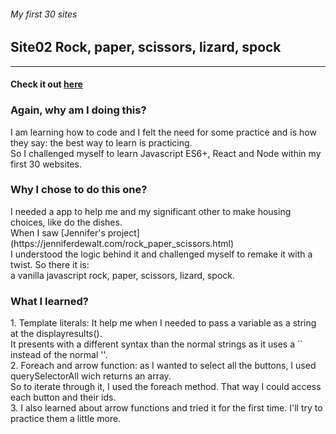 ###### My first 30 sites
## Site02 Rock, paper, scissors, lizard, spock

__________________________________________________________________________________

#### Check it out [here](http://www.yvesalazar.com/projects/90sites/site02_rockpaperscissorslizardspock/index.html)

### Again, why am I doing this?
<p> I am learning how to code and I felt the need for some practice and is how they say: the best way to learn is practicing. <br>
So I challenged myself to learn Javascript ES6+, React and Node within my first 30 websites. </p>

### Why I chose to do this one?
<p>I needed a app to help me and my significant other to make housing choices, like do the dishes. <br>
When I saw [Jennifer's project] (https://jenniferdewalt.com/rock_paper_scissors.html) <br>
I understood the logic behind it and challenged myself to remake it with a twist. So there it is: <br>
a vanilla javascript rock, paper, scissors, lizard, spock.</p>

### What I learned?
<p> 1. Template literals: It help me when I needed to pass a variable as a string at the displayresults(). <br>
It presents with a different syntax than the normal strings as it uses a `` instead of the normal ''. <br>
2. Foreach and arrow function: as I wanted to select all the buttons, I used querySelectorAll wich returns an array. <br>
So to iterate through it, I used the foreach method. That way I could access each button and their ids. <br>
3. I also learned about arrow functions and tried it for the first time. I'll try to practice them a little more. </p>  
